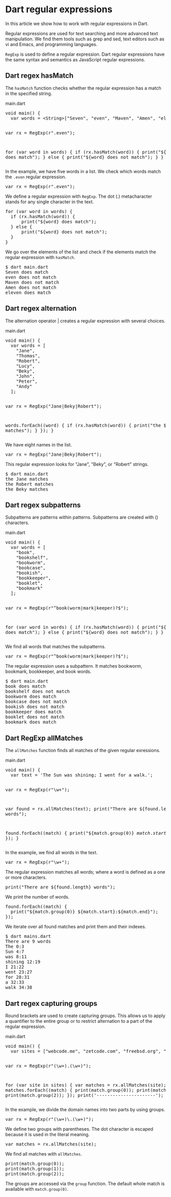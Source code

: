 

<h1>Dart regular expressions</h1>

<p>
In this article we show how to work with regular expressions in Dart.
</p>


<p>
Regular expressions are used for text searching and more advanced text
manipulation. We find them tools such as grep and sed, text editors such as vi
and Emacs, and programming languages.
</p>

<p>
<code>RegExp</code> is used to define a regular expression. Dart regular
expressions have the same syntax and semantics as JavaScript regular
expressions.
</p>

<h2>Dart regex hasMatch</h2>

<p>
The <code>hasMatch</code> function checks whether the regular expression has a
match in the specified string.
</p>

<div class="codehead">main.dart
  <i class="fas fa-copy copy-icon" onclick="copyCode(this)"></i>
</div>
<pre class="code">
void main() {
  var words = &lt;String&gt;["Seven", "even", "Maven", "Amen", "eleven"];

  var rx = RegExp(r".even");

  for (var word in words) {
    if (rx.hasMatch(word)) {
      print("${word} does match");
    } else {
      print("${word} does not match");
    }
  }
}
</pre>

<p>
In the example, we have five words in a list. We check which words match the
<code>.even</code> regular expression.
</p>

<pre class="explanation">
var rx = RegExp(r".even");
</pre>

<p>
We define a regular expression with <code>RegExp</code>. The dot (.)
metacharacter stands for any single character in the text.
</p>

<pre class="explanation">
for (var word in words) {
  if (rx.hasMatch(word)) {
      print("${word} does match");
  } else {
      print("${word} does not match");
  }
}
</pre>

<p>
We go over the elements of the list and check if the elements match the regular
expression with <code>hasMatch</code>.
</p>

<pre class="compact">
$ dart main.dart
Seven does match
even does not match
Maven does not match
Amen does not match
eleven does match
</pre>

<h2>Dart regex alternation</h2>

<p>
The alternation operator | creates a regular expression with several choices.
</p>

<div class="codehead">main.dart
  <i class="fas fa-copy copy-icon" onclick="copyCode(this)"></i>
</div>
<pre class="code">
void main() {
  var words = [
    "Jane",
    "Thomas",
    "Robert",
    "Lucy",
    "Beky",
    "John",
    "Peter",
    "Andy"
  ];

  var rx = RegExp("Jane|Beky|Robert");

  words.forEach((word) {
    if (rx.hasMatch(word)) {
      print("the ${word} matches");
    }
  });
}
</pre>

<p>
We have eight names in the list.
</p>

<pre class="explanation">
var rx = RegExp("Jane|Beky|Robert");
</pre>

<p>
This regular expression looks for "Jane", "Beky", or "Robert" strings.
</p>

<pre class="compact">
$ dart main.dart
the Jane matches
the Robert matches
the Beky matches
</pre>


<h2>Dart regex subpatterns</h2>

<p>
Subpatterns are patterns within patterns. Subpatterns are created with ()
characters.
</p>

<div class="codehead">main.dart
  <i class="fas fa-copy copy-icon" onclick="copyCode(this)"></i>
</div>
<pre class="code">
void main() {
  var words = [
    "book",
    "bookshelf",
    "bookworm",
    "bookcase",
    "bookish",
    "bookkeeper",
    "booklet",
    "bookmark"
  ];

  var rx = RegExp(r"^book(worm|mark|keeper)?$");

  for (var word in words) {
    if (rx.hasMatch(word)) {
      print("${word} does match");
    } else {
      print("${word} does not match");
    }
  }
}
</pre>

<p>
We find all words that matches the subpatterns.
</p>

<pre class="explanation">
var rx = RegExp(r"^book(worm|mark|keeper)?$");
</pre>

<p>
The regular expression uses a subpattern. It matches bookworm, bookmark,
bookkeeper, and book words.
</p>

<pre class="compact">
$ dart main.dart
book does match
bookshelf does not match
bookworm does match
bookcase does not match
bookish does not match
bookkeeper does match
booklet does not match
bookmark does match
</pre>





<h2>Dart RegExp allMatches</h2>

<p>
The <code>allMatches</code> function finds all matches of the given regular
exressions.
</p>

<div class="codehead">main.dart
  <i class="fas fa-copy copy-icon" onclick="copyCode(this)"></i>
</div>
<pre class="code">
void main() {
  var text = 'The Sun was shining; I went for a walk.';

  var rx = RegExp(r"\w+");

  var found = rx.allMatches(text);
  print("There are ${found.length} words");

  found.forEach((match) {
    print("${match.group(0)} ${match.start}:${match.end}");
  });
}
</pre>

<p>
In the example, we find all words in the text.
</p>

<pre class="explanation">
var rx = RegExp(r"\w+");
</pre>

<p>
The regular expression matches all words; where a word is defined as a one or
more characters.
</p>

<pre class="explanation">
print("There are ${found.length} words");
</pre>

<p>
We print the number of words.
</p>

<pre class="explanation">
found.forEach((match) {
  print("${match.group(0)} ${match.start}:${match.end}");
});
</pre>

<p>
We iterate over all found matches and print them and their indexes.
</p>

<pre class="compact">
$ dart mains.dart
There are 9 words
The 0:3
Sun 4:7
was 8:11
shining 12:19
I 21:22
went 23:27
for 28:31
a 32:33
walk 34:38
</pre>


<h2>Dart regex capturing groups</h2>

<p>
Round brackets are used to create capturing groups. This allows us to apply a
quantifier to the entire group or to restrict alternation to a part of the
regular expression. 
</p>

<div class="codehead">main.dart
  <i class="fas fa-copy copy-icon" onclick="copyCode(this)"></i>
</div>
<pre class="code">
void main() {
  var sites = ["webcode.me", "zetcode.com", "freebsd.org", "netbsd.org"];

  var rx = RegExp(r"(\w+)\.(\w+)");

  for (var site in sites) {
    var matches = rx.allMatches(site);
    matches.forEach((match) {
      print(match.group(0));
      print(match.group(1));
      print(match.group(2));
    });
    print('----------------------');
  }
}
</pre>

<p>
In the example, we divide the domain names into two parts by using groups. 
</p>

<pre class="explanation">
var rx = RegExp(r"(\w+)\.(\w+)");
</pre>

<p>
We define two groups with parentheses. The dot character is escaped because 
it is used in the literal meaning.
</p>

<pre class="explanation">
var matches = rx.allMatches(site);
</pre>

<p>
We find all matches with <code>allMatches</code>.
</p>

<pre class="explanation">
print(match.group(0));
print(match.group(1));
print(match.group(2));
</pre>

<p>
The groups are accessed via the <code>group</code> function. The default whole 
match is available with <code>match.group(0)</code>.
</p>








